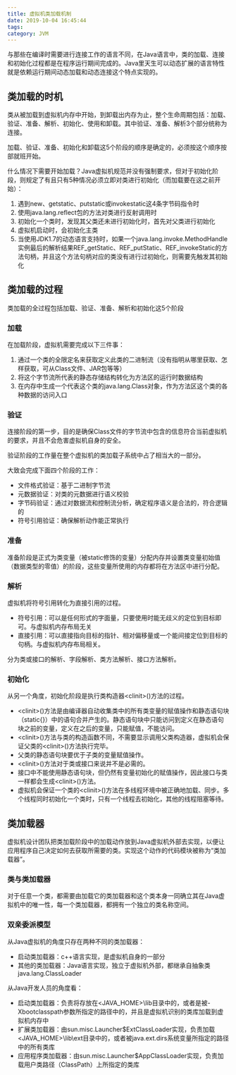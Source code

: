 ```yaml
---
title: 虚拟机类加载机制
date: 2019-10-04 16:45:44
tags:
category: JVM 
---
```


与那些在编译时需要进行连接工作的语言不同，在Java语言中，类的加载、连接和初始化过程都是在程序运行期间完成的。Java里天生可以动态扩展的语言特性就是依赖运行期间动态加载和动态连接这个特点实现的。

## 类加载的时机

类从被加载到虚拟机内存中开始，到卸载出内存为止，整个生命周期包括：加载、验证、准备、解析、初始化、使用和卸载。其中验证、准备、解析3个部分统称为连接。

加载、验证、准备、初始化和卸载这5个阶段的顺序是确定的，必须按这个顺序按部就班开始。

什么情况下需要开始加载？Java虚拟机规范并没有强制要求，但对于初始化阶段，则规定了有且只有5种情况必须立即对类进行初始化（而加载要在这之前开始）：

1. 遇到new、getstatic、putstatic或invokestatic这4条字节码指令时
2. 使用java.lang.reflect包的方法对类进行反射调用时
3. 初始化一个类时，发现其父类还未进行初始化时，首先对父类进行初始化
4. 虚拟机启动时，会初始化主类
5. 当使用JDK1.7的动态语言支持时，如果一个java.lang.invoke.MethodHandle实例最后的解析结果REF_getStatic、REF_putStatic、REF_invokeStatic的方法句柄，并且这个方法句柄对应的类没有进行过初始化，则需要先触发其初始化

## 类加载的过程

类加载的全过程包括加载、验证、准备、解析和初始化这5个阶段

### 加载

在加载阶段，虚拟机需要完成以下三件事：

1. 通过一个类的全限定名来获取定义此类的二进制流（没有指明从哪里获取、怎样获取，可从Class文件、JAR包等等）
2. 将这个字节流所代表的静态存储结构转化为方法区的运行时数据结构
3. 在内存中生成一个代表这个类的java.lang.Class对象，作为方法区这个类的各种数据的访问入口

### 验证

连接阶段的第一步，目的是确保Class文件的字节流中包含的信息符合当前虚拟机的要求，并且不会危害虚拟机自身的安全。

验证阶段的工作量在整个虚拟机的类加载子系统中占了相当大的一部分。

大致会完成下面四个阶段的工作：

- 文件格式验证：基于二进制字节流
- 元数据验证：对类的元数据进行语义校验
- 字节码验证：通过对数据流和控制流分析，确定程序语义是合法的，符合逻辑的
- 符号引用验证：确保解析动作能正常执行

### 准备

准备阶段是正式为类变量（被static修饰的变量）分配内存并设置类变量初始值（数据类型的零值）的阶段，这些变量所使用的内存都将在方法区中进行分配。

### 解析

虚拟机将符号引用转化为直接引用的过程。

- 符号引用：可以是任何形式的字面量，只要使用时能无歧义的定位到目标即可。与虚拟机内存布局无关
- 直接引用：可以直接指向目标的指针、相对偏移量或一个能间接定位到目标的句柄。与虚拟机内存布局相关。

分为类或接口的解析、字段解析、类方法解析、接口方法解析。

### 初始化

从另一个角度，初始化阶段是执行类构造器\<clinit\>()方法的过程。

- \<clinit\>()方法是由编译器自动收集类中的所有类变量的赋值操作和静态语句块（static{}）中的语句合并产生的。静态语句块中只能访问到定义在静态语句块之前的变量，定义在之后的变量，只能赋值，不能访问。
- \<clinit\>()方法与类的构造函数不同，不需要显示调用父类构造器，虚拟机会保证父类的\<clinit\>()方法执行完毕。
- 父类的静态语句块要优于子类的变量赋值操作。
- \<clinit\>()方法对于类或接口来说并不是必需的。
- 接口中不能使用静态语句块，但仍然有变量初始化的赋值操作，因此接口与类一样都会生成\<clinit\>()方法。
- 虚拟机会保证一个类的\<clinit\>()方法在多线程环境中被正确地加载、同步。多个线程同时初始化一个类时，只有一个线程去初始化，其他的线程阻塞等待。

## 类加载器

虚拟机设计团队把类加载阶段中的加载动作放到Java虚拟机外部去实现，以便让应用程序自己决定如何去获取所需要的类。实现这个动作的代码模块被称为“类加载器”。

### 类与类加载器

对于任意一个类，都需要由加载它的类加载器和这个类本身一同确立其在Java虚拟机中的唯一性，每一个类加载器，都拥有一个独立的类名称空间。

### 双亲委派模型

从Java虚拟机的角度只存在两种不同的类加载器：

- 启动类加载器：c++语言实现，是虚拟机自身的一部分
- 其他的类加载器：Java语言实现，独立于虚拟机外部，都继承自抽象类java.lang.ClassLoader

从Java开发人员的角度看：

- 启动类加载器：负责将存放在\<JAVA_HOME\>\lib目录中的，或者是被-Xbootclasspath参数所指定的路径中的，并且是虚拟机识别的类库加载到虚拟机内存中
- 扩展类加载器：由sun.misc.Launcher$ExtClassLoader实现，负责加载\<JAVA_HOME\>\lib\ext目录中的，或者被java.ext.dirs系统变量所指定的路径中的所有类库
- 应用程序类加载器：由sun.misc.Launcher$AppClassLoader实现，负责加载用户类路径（ClassPath）上所指定的类库